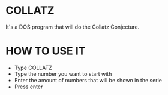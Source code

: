 # COLLATZ
It's a DOS program that will do the Collatz Conjecture.

# HOW TO USE IT
* Type COLLATZ
* Type the number you want to start with
* Enter the amount of numbers that will be shown in the serie
* Press enter

